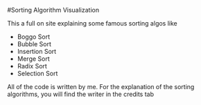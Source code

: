 #Sorting Algorithm Visualization

This a full on site explaining some famous sorting algos like
- Boggo Sort
- Bubble Sort
- Insertion Sort
- Merge Sort
- Radix Sort
- Selection Sort

All of the code is written by me. For the explanation of the sorting algorithms, you will find the writer in the credits tab